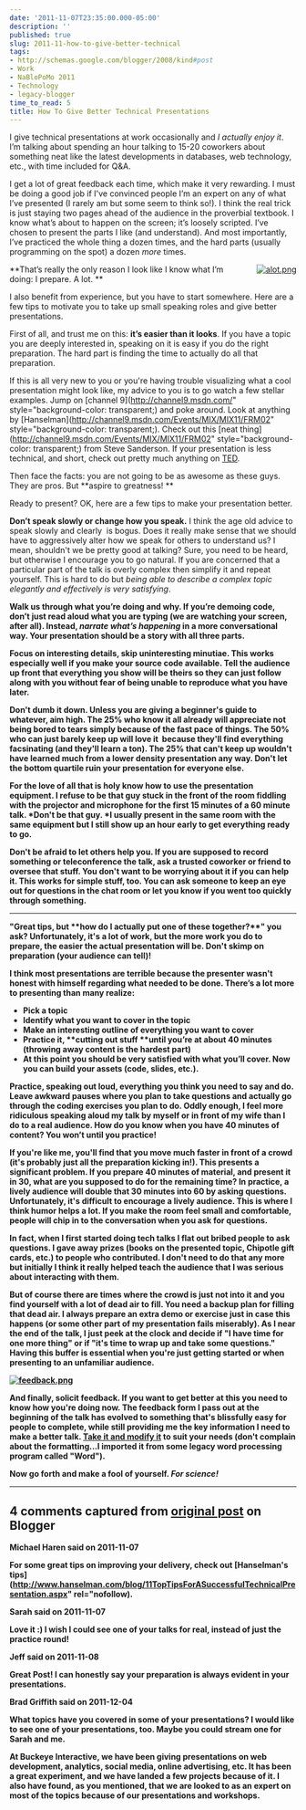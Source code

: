 ```yaml
---
date: '2011-11-07T23:35:00.000-05:00'
description: ''
published: true
slug: 2011-11-how-to-give-better-technical
tags:
- http://schemas.google.com/blogger/2008/kind#post
- Work
- NaBloPoMo 2011
- Technology
- legacy-blogger
time_to_read: 5
title: How To Give Better Technical Presentations
---
```


<span style="background-color: transparent;">I give technical presentations at work occasionally and </span><i style="background-color: transparent;">I actually  enjoy it</i><span style="background-color: transparent;">. I’m talking about spending an hour talking to 15-20 coworkers about  something neat like the latest developments in databases, web technology, etc.,  with time included for Q&amp;A.</span>

I get a lot of great feedback each time, which make it very rewarding.&nbsp;<span style="background-color: transparent;">I must be doing a good job if&nbsp;I've&nbsp;convinced people I’m an expert on any of  what I’ve presented (I rarely am but some seem to think so!). I think the real trick is just staying two pages  ahead of the audience in the proverbial textbook. I know what’s about to happen  on the screen; it’s loosely scripted. I’ve chosen to present the parts I like  (and understand). And most importantly, I’ve practiced the whole thing a dozen  times, and the hard parts (usually programming on the spot) a dozen </span><em style="background-color: transparent;">more  </em><span style="background-color: transparent;">times.</span>

<a href="http://hyperboleandahalf.blogspot.com/2010/04/alot-is-better-than-you-at-everything.html" style="clear: right; float: right; margin-bottom: 1em; margin-left: 1em;">![alot.png](alot.png)</a>

**That’s really the only reason I look like I know what I’m doing: I prepare. A  lot. **

I also benefit from experience, but you have to start somewhere. Here are a  few tips to motivate you to take up small speaking roles and give better  presentations.

First of all, and trust me on this: **it’s easier than it looks**.&nbsp;<span style="background-color: transparent;">If you have a topic you are deeply interested in, speaking on it is easy if  you do the right preparation. The hard part is finding the time to actually do  all that preparation.</span>

If this is all very new to you or you're having trouble visualizing what a cool presentation might look like, m<span style="background-color: transparent;">y advice to you is to go watch a few stellar examples. Jump on </span>[channel 9](http://channel9.msdn.com/" style="background-color: transparent;)<span style="background-color: transparent;"> and poke  around. Look at anything by </span>[Hanselman](http://channel9.msdn.com/Events/MIX/MIX11/FRM02" style="background-color: transparent;)<span style="background-color: transparent;">. Check out  this </span>[neat thing](http://channel9.msdn.com/Events/MIX/MIX11/FRM02" style="background-color: transparent;)<span style="background-color: transparent;">  from Steve Sanderson. If your presentation is less technical, and short, check out pretty much anything on [TED](http://www.ted.com/talks).</span>

Then face the facts: you are not going to be as awesome as these guys. They  are pros. But **aspire to greatness! **

Ready to present? OK, here are a few tips to make your presentation better.

**Don’t speak slowly or change how you speak.**&nbsp;<span style="background-color: transparent;">I think the age old advice to speak slowly and clearly &nbsp;is bogus. Does it really make sense that we should have to aggressively alter  how we speak for others to understand us? I mean, shouldn't we be pretty good at  talking? Sure, you need to be heard, but otherwise I encourage you to go  natural. If you are concerned that a particular part of the talk is overly complex then simplify it and repeat yourself. This is hard to do but *being able to describe a complex topic elegantly and effectively is very satisfying*.</span>

**Walk us through  what you’re doing and why</b>. If you’re demoing code, don’t just read aloud what  you are typing (we are watching your screen, after all). Instead, *narrate what’s  happening* in a more conversational way. <b>Your presentation should be a story with all three parts.**

**Focus on interesting details, skip uninteresting minutiae.** This works especially well if you make your source code available. Tell the audience up front that everything you show will be theirs so they can just follow along with you without fear of being unable to reproduce what you have later.

Don't dumb it down. **Unless you are giving a beginner's guide to whatever, aim high.** The 25% who know it all already will appreciate not being bored to tears simply because of the fast pace of things. The 50% who can just barely keep up will love it &nbsp;because they'll find everything facsinating (and they'll learn a ton). The 25% that can't keep up wouldn't have learned much from a lower density presentation any way. Don't let the bottom quartile ruin your presentation for everyone else.

**For the love of all that is holy know how to use the presentation equipment.** I refuse to be that guy stuck in the front of the room fiddling with the projector and microphone for the first 15 minutes of a 60 minute talk. *Don't be that guy. *I usually present in the same room with the same equipment but I still show up an hour early to get everything ready to go.

Don't be afraid to **let others help you.** If you are supposed to record something or teleconference the talk, ask a trusted coworker or friend to oversee that stuff. You don't want to be worrying about it if you can help it. This works for simple stuff, too. You can ask someone to keep an eye out for questions in the chat room or let you know if you went too quickly through something. 


<hr />
"Great tips, but **how do I actually put one of these together?**" you ask? Unfortunately, it's a lot of work, but the more work you do to prepare, the easier the actual presentation will be. Don't skimp on preparation (your audience can tell)!

I think most presentations are terrible because the presenter wasn't honest with himself regarding what needed to be done. There’s a lot more to presenting than many realize:


<ul>
<li>Pick a topic</li>
<li>Identify what you want to cover in the topic</li>
<li>Make an interesting outline of everything you want to cover</li>
<li>Practice it, **cutting out stuff **until you’re at about 40 minutes (throwing away content is the hardest part)</li>
<li><span style="background-color: transparent;">At this point you should be very satisfied with what you’ll cover. Now you  can build your assets (code, slides, etc.).</span></li>
</ul>
Practice, speaking out loud, everything you think you need to say and do. Leave awkward pauses where you plan to take questions and actually go through the coding exercises you plan to do.  Oddly enough, I feel more ridiculous speaking aloud my talk by myself or in front of my wife than I do to a real audience. How do you know when you have 40 minutes of content? You won’t until you  practice!

If you're like me, you'll find that you move much faster in front of a crowd (it's probably just all the preparation kicking in!). This presents a significant problem. If you prepare 40 minutes of material, and present it in 30, what are you supposed to do for the remaining time? In practice, a lively audience will double that 30 minutes into 60 by asking questions. Unfortunately, it's difficult to encourage a lively audience. This is where I think humor helps a lot. If you make the room feel small and comfortable, people will chip in to the conversation when you ask for questions.

In fact, when I first started doing tech talks **I flat out bribed people to ask questions**. I gave away prizes (books on the presented topic, Chipotle gift cards, etc.) to people who contributed. I don't need to do that any more but initially I think it really helped teach the audience that I was serious about interacting with them.

But of course there are times where the crowd is just not into it and you find yourself with a lot of dead air to fill. **You need a backup plan for filling that dead air.** I always prepare an extra demo or exercise just in case this happens (or some other part of my presentation fails miserably). As I near the end of the talk, I just peek at the clock and decide if "I have time for one more thing" or if "it's time to wrap up and take some questions." Having this buffer is essential when you're just getting started or when presenting to an unfamiliar audience.

<a href="https://docs.google.com/previewtemplate?id=15In8GvuycvtVflqLd6lf5VBuB40SOLb4ggHBVZbLg4s&amp;mode=public">![feedback.png](feedback.png)</a>

And finally, solicit feedback. If you want to get better at this you need to know how you're doing now. The feedback form I pass out at the beginning of the talk has evolved to something that's blissfully easy for people to complete, while still providing me the key information I need to make a better talk. [Take it and modify it](https://docs.google.com/previewtemplate?id=15In8GvuycvtVflqLd6lf5VBuB40SOLb4ggHBVZbLg4s&amp;mode=public) to suit your needs (don't complain about the formatting...I imported it from some legacy word processing program called "Word").

Now go forth and make a fool of yourself. *For science!*

---

## 4 comments captured from [original post](https://blog.wassupy.com/2011/11/how-to-give-better-technical.html) on Blogger

**Michael Haren said on 2011-11-07**

For some great tips on improving your delivery, check out [Hanselman's tips](http://www.hanselman.com/blog/11TopTipsForASuccessfulTechnicalPresentation.aspx" rel="nofollow).

**Sarah said on 2011-11-07**

Love it :)  I wish I could see one of your talks for real, instead of just the practice round!

**Jeff said on 2011-11-08**

Great Post! I can honestly say your preparation is always evident in your presentations.

**Brad Griffith said on 2011-12-04**

What topics have you covered in some of your presentations? I would like to see one of your presentations, too. Maybe you could stream one for Sarah and me. 

At Buckeye Interactive, we have been giving presentations on web development, analytics, social media, online advertising, etc. It has been a great experiment, and we have landed a few projects because of it. I also have found, as you mentioned, that we are looked to as an expert on most of the topics because of our presentations and workshops.


